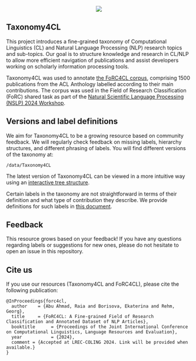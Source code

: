 <p align="center">
  <img src="https://github.com/esborisova/Taxonomy4CL/assets/77779090/01aed43a-8ecd-4644-b433-bd2e36cd6895" />
</p>

## Taxonomy4CL

This project introduces a fine-grained taxonomy of Computational Linguistics (CL) and Natural Language Processing (NLP) research topics and sub-topics. Our goal is to structure knowledge and research in CL/NLP to allow more efficient navigation of publications and assist developers working on scholarly information processing tools. 

Taxonomy4CL was used to annotate [the FoRC4CL corpus](https://zenodo.org/records/10777674), comprising 1500 publications from the ACL Anthology labelled according to their main contributions. The corpus was used in the Field of Research Classification (FoRC) shared task as part of the [Natural Scientific Language Processing (NSLP) 2024 Workshop](https://nfdi4ds.github.io/nslp2024/). 

## Versions and label definitions


We aim for Taxonomy4CL to be a growing resource based on community feedback. We will regularly check feedback on missing labels, hierarchy structures, and different phrasing of labels. 
You will find different versions of the taxonomy at:

```commandline
/data/Taxonomy4CL
```

The latest version of Taxonomy4CL can be viewed in a more intuitive way using an [interactive tree structure](https://huggingface.co/spaces/katebor/Taxonomy).


Certain labels in the taxonomy are not straightforward in terms of their definition and what type of contribution they describe. We provide definitions for such labels in [this document](https://docs.google.com/document/d/1kc19ecKBYxF9mtWTTeR8dHdkM12SI4REpfF4DlfBpoc/edit?usp=sharing). 

## Feedback

This resource grows based on your feedback! 
If you have any questions regarding labels or suggestions for new ones, please do not hesitate to open an issue in this repository. 

## Cite us

If you use our resources (Taxonomy4CL and FoRC4CL), please cite the following publication:

```commandline
@InProceedings{forc4cl,
  author    = {Abu Ahmad, Raia and Borisova, Ekaterina and Rehm, Georg},
  title     = {FoRC4CL: A Fine-grained Field of Research Classification and Annotated Dataset of NLP Articles},
  booktitle      = {Proceedings of the Joint International Conference on Computational Linguistics, Language Resources and Evaluation},
  year           = {2024},
  comment = {Accepted at LREC-COLING 2024. Link will be provided when available.}
}
